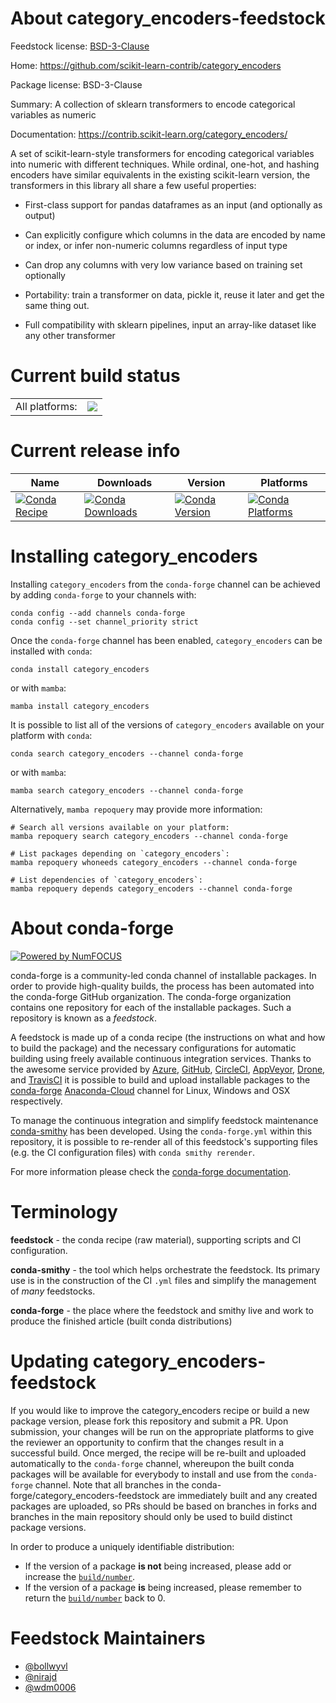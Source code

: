 About category_encoders-feedstock
=================================

Feedstock license: [BSD-3-Clause](https://github.com/conda-forge/category_encoders-feedstock/blob/main/LICENSE.txt)

Home: https://github.com/scikit-learn-contrib/category_encoders

Package license: BSD-3-Clause

Summary: A collection of sklearn transformers to encode categorical variables as numeric

Documentation: https://contrib.scikit-learn.org/category_encoders/

A set of scikit-learn-style transformers for encoding categorical variables
into numeric with different techniques. While ordinal, one-hot, and hashing
encoders have similar equivalents in the existing scikit-learn version, the
transformers in this library all share a few useful properties:

- First-class support for pandas dataframes as an input (and optionally as
  output)

- Can explicitly configure which columns in the data are encoded by name or
  index, or infer non-numeric columns regardless of input type

- Can drop any columns with very low variance based on training set
  optionally

- Portability: train a transformer on data, pickle it, reuse it later and
  get the same thing out.

- Full compatibility with sklearn pipelines, input an array-like dataset
  like any other transformer

Current build status
====================


<table><tr><td>All platforms:</td>
    <td>
      <a href="https://dev.azure.com/conda-forge/feedstock-builds/_build/latest?definitionId=3792&branchName=main">
        <img src="https://dev.azure.com/conda-forge/feedstock-builds/_apis/build/status/category_encoders-feedstock?branchName=main">
      </a>
    </td>
  </tr>
</table>

Current release info
====================

| Name | Downloads | Version | Platforms |
| --- | --- | --- | --- |
| [![Conda Recipe](https://img.shields.io/badge/recipe-category_encoders-green.svg)](https://anaconda.org/conda-forge/category_encoders) | [![Conda Downloads](https://img.shields.io/conda/dn/conda-forge/category_encoders.svg)](https://anaconda.org/conda-forge/category_encoders) | [![Conda Version](https://img.shields.io/conda/vn/conda-forge/category_encoders.svg)](https://anaconda.org/conda-forge/category_encoders) | [![Conda Platforms](https://img.shields.io/conda/pn/conda-forge/category_encoders.svg)](https://anaconda.org/conda-forge/category_encoders) |

Installing category_encoders
============================

Installing `category_encoders` from the `conda-forge` channel can be achieved by adding `conda-forge` to your channels with:

```
conda config --add channels conda-forge
conda config --set channel_priority strict
```

Once the `conda-forge` channel has been enabled, `category_encoders` can be installed with `conda`:

```
conda install category_encoders
```

or with `mamba`:

```
mamba install category_encoders
```

It is possible to list all of the versions of `category_encoders` available on your platform with `conda`:

```
conda search category_encoders --channel conda-forge
```

or with `mamba`:

```
mamba search category_encoders --channel conda-forge
```

Alternatively, `mamba repoquery` may provide more information:

```
# Search all versions available on your platform:
mamba repoquery search category_encoders --channel conda-forge

# List packages depending on `category_encoders`:
mamba repoquery whoneeds category_encoders --channel conda-forge

# List dependencies of `category_encoders`:
mamba repoquery depends category_encoders --channel conda-forge
```


About conda-forge
=================

[![Powered by
NumFOCUS](https://img.shields.io/badge/powered%20by-NumFOCUS-orange.svg?style=flat&colorA=E1523D&colorB=007D8A)](https://numfocus.org)

conda-forge is a community-led conda channel of installable packages.
In order to provide high-quality builds, the process has been automated into the
conda-forge GitHub organization. The conda-forge organization contains one repository
for each of the installable packages. Such a repository is known as a *feedstock*.

A feedstock is made up of a conda recipe (the instructions on what and how to build
the package) and the necessary configurations for automatic building using freely
available continuous integration services. Thanks to the awesome service provided by
[Azure](https://azure.microsoft.com/en-us/services/devops/), [GitHub](https://github.com/),
[CircleCI](https://circleci.com/), [AppVeyor](https://www.appveyor.com/),
[Drone](https://cloud.drone.io/welcome), and [TravisCI](https://travis-ci.com/)
it is possible to build and upload installable packages to the
[conda-forge](https://anaconda.org/conda-forge) [Anaconda-Cloud](https://anaconda.org/)
channel for Linux, Windows and OSX respectively.

To manage the continuous integration and simplify feedstock maintenance
[conda-smithy](https://github.com/conda-forge/conda-smithy) has been developed.
Using the ``conda-forge.yml`` within this repository, it is possible to re-render all of
this feedstock's supporting files (e.g. the CI configuration files) with ``conda smithy rerender``.

For more information please check the [conda-forge documentation](https://conda-forge.org/docs/).

Terminology
===========

**feedstock** - the conda recipe (raw material), supporting scripts and CI configuration.

**conda-smithy** - the tool which helps orchestrate the feedstock.
                   Its primary use is in the construction of the CI ``.yml`` files
                   and simplify the management of *many* feedstocks.

**conda-forge** - the place where the feedstock and smithy live and work to
                  produce the finished article (built conda distributions)


Updating category_encoders-feedstock
====================================

If you would like to improve the category_encoders recipe or build a new
package version, please fork this repository and submit a PR. Upon submission,
your changes will be run on the appropriate platforms to give the reviewer an
opportunity to confirm that the changes result in a successful build. Once
merged, the recipe will be re-built and uploaded automatically to the
`conda-forge` channel, whereupon the built conda packages will be available for
everybody to install and use from the `conda-forge` channel.
Note that all branches in the conda-forge/category_encoders-feedstock are
immediately built and any created packages are uploaded, so PRs should be based
on branches in forks and branches in the main repository should only be used to
build distinct package versions.

In order to produce a uniquely identifiable distribution:
 * If the version of a package **is not** being increased, please add or increase
   the [``build/number``](https://docs.conda.io/projects/conda-build/en/latest/resources/define-metadata.html#build-number-and-string).
 * If the version of a package **is** being increased, please remember to return
   the [``build/number``](https://docs.conda.io/projects/conda-build/en/latest/resources/define-metadata.html#build-number-and-string)
   back to 0.

Feedstock Maintainers
=====================

* [@bollwyvl](https://github.com/bollwyvl/)
* [@nirajd](https://github.com/nirajd/)
* [@wdm0006](https://github.com/wdm0006/)

<!-- trigger ci -->
